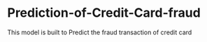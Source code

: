 # Prediction-of-Credit-Card-fraud
This model is built to Predict the fraud transaction of credit card
